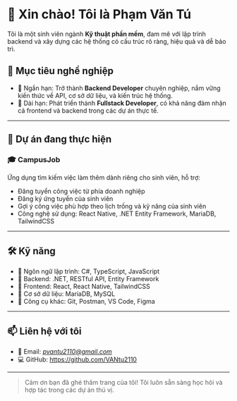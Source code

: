 # 👋 Xin chào! Tôi là Phạm Văn Tú

Tôi là một sinh viên ngành **Kỹ thuật phần mềm**, đam mê với lập trình backend và xây dựng các hệ thống có cấu trúc rõ ràng, hiệu quả và dễ bảo trì.

## 🎯 Mục tiêu nghề nghiệp

- 🔹 Ngắn hạn: Trở thành **Backend Developer** chuyên nghiệp, nắm vững kiến thức về API, cơ sở dữ liệu, và kiến trúc hệ thống.
- 🔹 Dài hạn: Phát triển thành **Fullstack Developer**, có khả năng đảm nhận cả frontend và backend trong các dự án thực tế.

---

## 💼 Dự án đang thực hiện

### 🎓 CampusJob
Ứng dụng tìm kiếm việc làm thêm dành riêng cho sinh viên, hỗ trợ:
- Đăng tuyển công việc từ phía doanh nghiệp
- Đăng ký ứng tuyển của sinh viên
- Gợi ý công việc phù hợp theo lịch trống và kỹ năng của sinh viên
- Công nghệ sử dụng: React Native, .NET Entity Framework, MariaDB, TailwindCSS

---

## 🛠 Kỹ năng

- 🔹 Ngôn ngữ lập trình: C#, TypeScript, JavaScript
- 🔹 Backend: .NET, RESTful API, Entity Framework
- 🔹 Frontend: React, React Native, TailwindCSS
- 🔹 Cơ sở dữ liệu: MariaDB, MySQL
- 🔹 Công cụ khác: Git, Postman, VS Code, Figma

---

## 📫 Liên hệ với tôi

- 📧 Email: *pvantu2110@gmail.com* 
- 💻 GitHub: https://github.com/VANtu2110

---

> Cảm ơn bạn đã ghé thăm trang của tôi! Tôi luôn sẵn sàng học hỏi và hợp tác trong các dự án thú vị.


